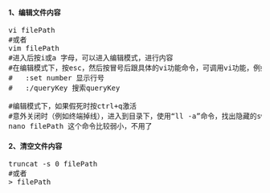 #### 1、编辑文件内容
<pre class="prettyprint lang-s">
vi filePath
#或者
vim filePath
#进入后按i或a 字母，可以进入编辑模式，进行内容
#在编辑模式下，按esc，然后按冒号后跟具体的vi功能命令，可调用vi功能，例如：
#	:set number 显示行号
#	:/queryKey 搜索queryKey

#编辑模式下，如果假死时按ctrl+q激活
#意外关闭时（例如终端掉线），进入到目录下，使用“ll -a”命令，找出隐藏的swap文件，删除后可以进行后续操作
nano filePath 这个命令比较弱小，不用了
</pre>
#### 2、清空文件内容
<pre class="prettyprint lang-s">
truncat -s 0 filePath 
#或者 
&gt; filePath
</pre>